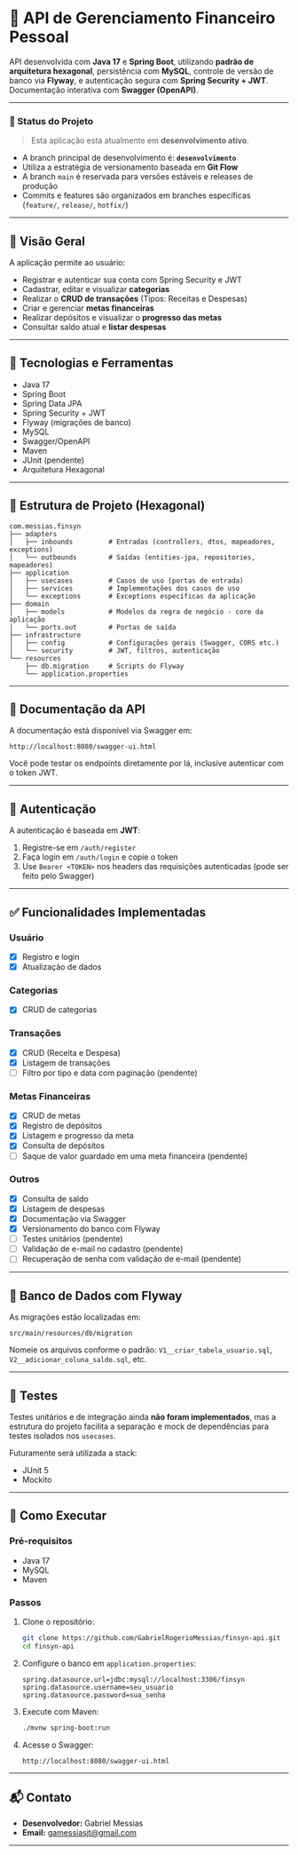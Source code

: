 # 💸 API de Gerenciamento Financeiro Pessoal

API desenvolvida com **Java 17** e **Spring Boot**, utilizando **padrão de arquitetura hexagonal**, persistência com **MySQL**, controle de versão de banco via **Flyway**, e autenticação segura com **Spring Security + JWT**. Documentação interativa com **Swagger (OpenAPI)**.

---
### 🚧 Status do Projeto

> Esta aplicação está atualmente em **desenvolvimento ativo**.

- A branch principal de desenvolvimento é: **`desenvolvimento`**
- Utiliza a estratégia de versionamento baseada em **Git Flow**
- A branch `main` é reservada para versões estáveis e releases de produção
- Commits e features são organizados em branches específicas (`feature/`, `release/`, `hotfix/`)

---

## 🧠 Visão Geral

A aplicação permite ao usuário:

- Registrar e autenticar sua conta com Spring Security e JWT
- Cadastrar, editar e visualizar **categorias**
- Realizar o **CRUD de transações** (Tipos: Receitas e Despesas)
- Criar e gerenciar **metas financeiras**
- Realizar depósitos e visualizar o **progresso das metas**
- Consultar saldo atual e **listar despesas**

---

## 🔧 Tecnologias e Ferramentas

- Java 17
- Spring Boot
- Spring Data JPA
- Spring Security + JWT
- Flyway (migrações de banco)
- MySQL
- Swagger/OpenAPI
- Maven
- JUnit (pendente)
- Arquitetura Hexagonal

---

## 🧩 Estrutura de Projeto (Hexagonal)

```
com.messias.finsyn
├── adapters
│   ├── inbounds         # Entradas (controllers, dtos, mapeadores, exceptions)
│   └── outbounds        # Saídas (entities-jpa, repositories, mapeadores)
├── application
│   ├── usecases         # Casos de uso (portas de entrada)
│   ├── services         # Implementações dos casos de uso
│   └── exceptions       # Exceptions específicas da aplicação
├── domain
│   ├── models           # Modelos da regra de negócio - core da aplicação
│   └── ports.out        # Portas de saída
├── infrastructure
│   ├── config           # Configurações gerais (Swagger, CORS etc.)
│   └── security         # JWT, filtros, autenticação
└── resources
    ├── db.migration     # Scripts do Flyway
    └── application.properties
```

---

## 📄 Documentação da API

A documentação está disponível via Swagger em:

```
http://localhost:8080/swagger-ui.html
```

Você pode testar os endpoints diretamente por lá, inclusive autenticar com o token JWT.

---

## 🔐 Autenticação

A autenticação é baseada em **JWT**:

1. Registre-se em `/auth/register`
2. Faça login em `/auth/login` e copie o token
3. Use `Bearer <TOKEN>` nos headers das requisições autenticadas (pode ser feito pelo Swagger)

---

## ✅ Funcionalidades Implementadas

### Usuário
- [x] Registro e login
- [x] Atualização de dados

### Categorias
- [x] CRUD de categorias

### Transações
- [x] CRUD (Receita e Despesa)
- [x] Listagem de transações
- [ ] Filtro por tipo e data com paginação (pendente)

### Metas Financeiras
- [x] CRUD de metas
- [x] Registro de depósitos
- [x] Listagem e progresso da meta
- [x] Consulta de depósitos
- [ ] Saque de valor guardado em uma meta financeira (pendente)

### Outros
- [x] Consulta de saldo
- [x] Listagem de despesas
- [x] Documentação via Swagger
- [x] Versionamento do banco com Flyway
- [ ] Testes unitários (pendente)
- [ ] Validação de e-mail no cadastro (pendente)
- [ ] Recuperação de senha com validação de e-mail (pendente)

---

## 📝 Banco de Dados com Flyway

As migrações estão localizadas em:

```
src/main/resources/db/migration
```

Nomeie os arquivos conforme o padrão: `V1__criar_tabela_usuario.sql`, `V2__adicionar_coluna_saldo.sql`, etc.

---

## 🧪 Testes

Testes unitários e de integração ainda **não foram implementados**, mas a estrutura do projeto facilita a separação e mock de dependências para testes isolados nos `usecases`.

Futuramente será utilizada a stack:

- JUnit 5
- Mockito

---

## 🚀 Como Executar

### Pré-requisitos
- Java 17
- MySQL
- Maven

### Passos

1. Clone o repositório:
   ```bash
   git clone https://github.com/GabrielRogerioMessias/finsyn-api.git
   cd finsyn-api
   ```

2. Configure o banco em `application.properties`:

   ```properties
   spring.datasource.url=jdbc:mysql://localhost:3306/finsyn
   spring.datasource.username=seu_usuario
   spring.datasource.password=sua_senha
   ```

3. Execute com Maven:
   ```bash
   ./mvnw spring-boot:run
   ```

4. Acesse o Swagger:
   ```
   http://localhost:8080/swagger-ui.html
   ```

---

## 📬 Contato

- **Desenvolvedor:** Gabriel Messias  
- **Email:** gamessiasjt@gmail.com

---

